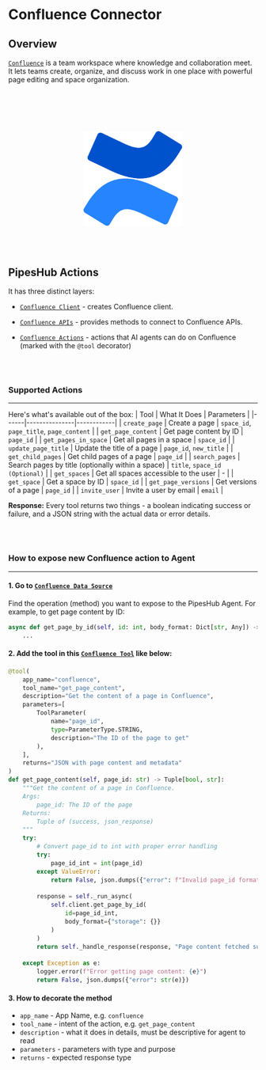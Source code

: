 # Confluence Connector
## Overview
[`Confluence`](https://www.atlassian.com/software/confluence) is a team workspace where knowledge and collaboration meet. It lets teams create, organize, and discuss work in one place with powerful page editing and space organization.

<br></br>
<br></br>
<div align="center">
  <img src="https://raw.githubusercontent.com/pipeshub-ai/documentation/refs/heads/main/logo/confluence.png" alt="Confluence Logo" width="200"/>
</div>


<br></br>
## PipesHub Actions 

It has three distinct layers:
- [`Confluence Client`](https://github.com/pipeshub-ai/pipeshub-ai/blob/main/backend/python/app/sources/client/confluence/confluence.py) - creates Confluence client.
<!--([`Local`](/backend/python/app/sources/client/confluence/confluence.py))-->

- [`Confluence APIs`](https://github.com/pipeshub-ai/pipeshub-ai/blob/main/backend/python/app/sources/external/confluence/confluence.py) - provides methods to connect to Confluence APIs.
<!--([`Local`](/backend/python/app/sources/external/confluence/confluence.py))-->

- [`Confluence Actions`](https://github.com/pipeshub-ai/pipeshub-ai/blob/main/backend/python/app/agents/actions/confluence/confluence.py) - actions that AI agents can do on Confluence (marked with the `@tool` decorator)
<!--([`Local`](/backend/python/app/agents/actions/confluence/confluence.py))-->

<br></br>
### Supported Actions
-----
Here's what's available out of the box:
| Tool | What It Does | Parameters |
|------|---------------|------------|
| `create_page` | Create a page | `space_id`, `page_title`, `page_content` |
| `get_page_content` | Get page content by ID | `page_id` |
| `get_pages_in_space` | Get all pages in a space | `space_id` |
| `update_page_title` | Update the title of a page | `page_id`, `new_title` |
| `get_child_pages` | Get child pages of a page | `page_id` |
| `search_pages` | Search pages by title (optionally within a space) | `title`, `space_id (Optional)` |
| `get_spaces` | Get all spaces accessible to the user | - |
| `get_space` | Get a space by ID | `space_id` |
| `get_page_versions` | Get versions of a page | `page_id` |
| `invite_user` | Invite a user by email | `email` |

**Response:** Every tool returns two things - a boolean indicating success or failure, and a JSON string with the actual data or error details.

<br></br>
### How to expose new Confluence action to Agent
-----
#### 1. Go to [`Confluence Data Source`](https://github.com/pipeshub-ai/pipeshub-ai/blob/main/backend/python/app/sources/external/confluence/confluence.py)
Find the operation (method) you want to expose to the PipesHub Agent. For example, to get page content by ID:
```python
async def get_page_by_id(self, id: int, body_format: Dict[str, Any]) -> HTTPResponse:
    ...
```

#### 2. Add the tool in this [`Confluence Tool`](https://github.com/pipeshub-ai/pipeshub-ai/blob/main/backend/python/app/agents/actions/confluence/confluence.py) like below:
```python
@tool(
    app_name="confluence",
    tool_name="get_page_content",
    description="Get the content of a page in Confluence",
    parameters=[
        ToolParameter(
            name="page_id",
            type=ParameterType.STRING,
            description="The ID of the page to get"
        ),
    ],
    returns="JSON with page content and metadata"
)
def get_page_content(self, page_id: str) -> Tuple[bool, str]:
    """Get the content of a page in Confluence.
    Args:
        page_id: The ID of the page
    Returns:
        Tuple of (success, json_response)
    """
    try:
        # Convert page_id to int with proper error handling
        try:
            page_id_int = int(page_id)
        except ValueError:
            return False, json.dumps({"error": f"Invalid page_id format: '{page_id}' is not a valid integer"})

        response = self._run_async(
            self.client.get_page_by_id(
                id=page_id_int,
                body_format={"storage": {}}
            )
        )
        return self._handle_response(response, "Page content fetched successfully")

    except Exception as e:
        logger.error(f"Error getting page content: {e}")
        return False, json.dumps({"error": str(e)})
```

#### 3. How to decorate the method
- `app_name` - App Name, e.g. `confluence`
- `tool_name` - intent of the action, e.g. `get_page_content`
- `description` - what it does in details, must be descriptive for agent to read
- `parameters` - parameters with type and purpose
- `returns` - expected response type
